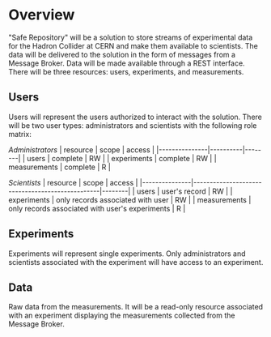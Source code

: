 # Overview

"Safe Repository" will be a solution to store streams of experimental data for the Hadron Collider at CERN and make them available to scientists. The data will be delivered to the solution in the form of messages from a Message Broker. Data will be made available through a REST interface. There will be three resources: users, experiments, and measurements.

## Users

Users will represent the users authorized to interact with the solution. There will be two user types: administrators and scientists with the following role matrix:

*Administrators*
| resource      | scope    | access |
|---------------|----------|--------|
| users         | complete | RW     |
| experiments   | complete | RW     |
| measurements  | complete | R      |

*Scientists*
| resource      | scope                                           | access |
|---------------|-------------------------------------------------|--------|
| users         | user's record                                   | RW     |
| experiments   | only records associated with user               | RW     |
| measurements  | only records associated with user's experiments | R      |

## Experiments

Experiments will represent single experiments. Only administrators and scientists associated with the experiment will have access to an experiment.

## Data

Raw data from the measurements. It will be a read-only resource associated with an experiment displaying the measurements collected from the Message Broker.
